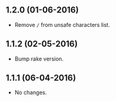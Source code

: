 1.2.0 (01-06-2016)
-----

- Remove `/` from unsafe characters list.

1.1.2 (02-05-2016)
-----

- Bump rake version.

1.1.1 (06-04-2016)
-----

- No changes.
